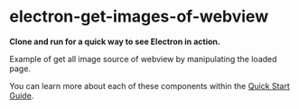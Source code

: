 # electron-get-images-of-webview

**Clone and run for a quick way to see Electron in action.**

Example of get all image source of webview by manipulating the loaded page.

You can learn more about each of these components within the [Quick Start Guide](http://electron.atom.io/docs/tutorial/quick-start).
